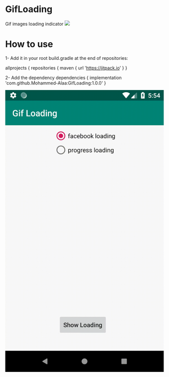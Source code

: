 # GifLoading
Gif images loading indicator
[![](https://jitpack.io/v/Mohammed-Alaa/GifLoading.svg)](https://jitpack.io/#Mohammed-Alaa/GifLoading)

# How to use
1- Add it in your root build.gradle at the end of repositories:

allprojects {
		repositories {
			maven { url 'https://jitpack.io' }
		}
    
2- Add the dependency
dependencies {
      	        implementation 'com.github.Mohammed-Alaa:GifLoading:1.0.0'
		}    
  
  ![](gifloading.gif)
  
